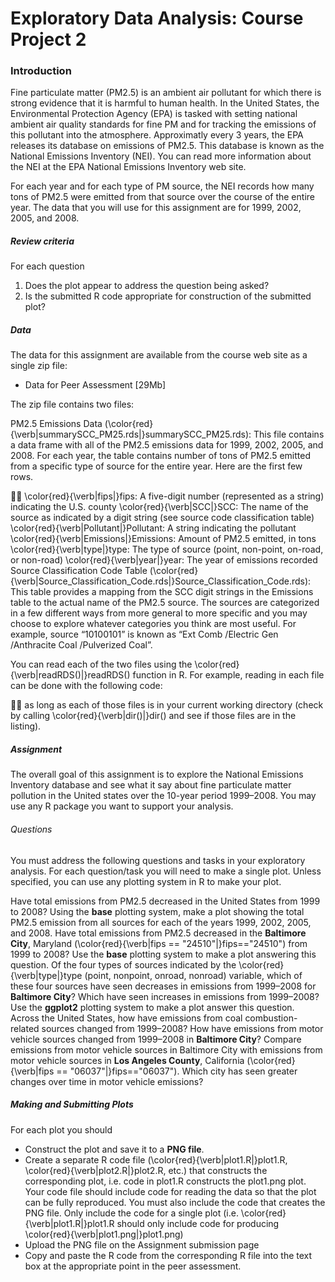 # Exploratory Data Analysis: Course Project 2

### Introduction

Fine particulate matter (PM2.5) is an ambient air pollutant for which there is strong evidence that it is harmful to human health. In the United States, the Environmental Protection Agency (EPA) is tasked with setting national ambient air quality standards for fine PM and for tracking the emissions of this pollutant into the atmosphere. Approximatly every 3 years, the EPA releases its database on emissions of PM2.5. This database is known as the National Emissions Inventory (NEI). You can read more information about the NEI at the EPA National Emissions Inventory web site.

For each year and for each type of PM source, the NEI records how many tons of PM2.5 were emitted from that source over the course of the entire year. The data that you will use for this assignment are for 1999, 2002, 2005, and 2008.

##### Review criteria

For each question

1. Does the plot appear to address the question being asked?
2. Is the submitted R code appropriate for construction of the submitted plot?

##### Data

The data for this assignment are available from the course web site as a single zip file:

* Data for Peer Assessment [29Mb]

The zip file contains two files:

PM2.5 Emissions Data (\color{red}{\verb|summarySCC_PM25.rds|}summarySCC_PM25.rds): This file contains a data frame with all of the PM2.5 emissions data for 1999, 2002, 2005, and 2008. For each year, the table contains number of tons of PM2.5 emitted from a specific type of source for the entire year. Here are the first few rows.



\color{red}{\verb|fips|}fips: A five-digit number (represented as a string) indicating the U.S. county
\color{red}{\verb|SCC|}SCC: The name of the source as indicated by a digit string (see source code classification table)
\color{red}{\verb|Pollutant|}Pollutant: A string indicating the pollutant
\color{red}{\verb|Emissions|}Emissions: Amount of PM2.5 emitted, in tons
\color{red}{\verb|type|}type: The type of source (point, non-point, on-road, or non-road)
\color{red}{\verb|year|}year: The year of emissions recorded
Source Classification Code Table (\color{red}{\verb|Source_Classification_Code.rds|}Source_Classification_Code.rds): This table provides a mapping from the SCC digit strings in the Emissions table to the actual name of the PM2.5 source. The sources are categorized in a few different ways from more general to more specific and you may choose to explore whatever categories you think are most useful. For example, source “10100101” is known as “Ext Comb /Electric Gen /Anthracite Coal /Pulverized Coal”.

You can read each of the two files using the \color{red}{\verb|readRDS()|}readRDS() function in R. For example, reading in each file can be done with the following code:



as long as each of those files is in your current working directory (check by calling \color{red}{\verb|dir()|}dir() and see if those files are in the listing).


##### Assignment

The overall goal of this assignment is to explore the National Emissions Inventory database and see what it say about fine particulate matter pollution in the United states over the 10-year period 1999–2008. You may use any R package you want to support your analysis.

###### Questions

You must address the following questions and tasks in your exploratory analysis. For each question/task you will need to make a single plot. Unless specified, you can use any plotting system in R to make your plot.

Have total emissions from PM2.5 decreased in the United States from 1999 to 2008? Using the **base** plotting system, make a plot showing the total PM2.5 emission from all sources for each of the years 1999, 2002, 2005, and 2008.
Have total emissions from PM2.5 decreased in the **Baltimore City**, Maryland (\color{red}{\verb|fips == "24510"|}fips=="24510") from 1999 to 2008? Use the **base** plotting system to make a plot answering this question.
Of the four types of sources indicated by the \color{red}{\verb|type|}type (point, nonpoint, onroad, nonroad) variable, which of these four sources have seen decreases in emissions from 1999–2008 for **Baltimore City**? Which have seen increases in emissions from 1999–2008? Use the **ggplot2** plotting system to make a plot answer this question.
Across the United States, how have emissions from coal combustion-related sources changed from 1999–2008?
How have emissions from motor vehicle sources changed from 1999–2008 in **Baltimore City**?
Compare emissions from motor vehicle sources in Baltimore City with emissions from motor vehicle sources in **Los Angeles County**, California (\color{red}{\verb|fips == "06037"|}fips=="06037"). Which city has seen greater changes over time in motor vehicle emissions?

##### Making and Submitting Plots

For each plot you should

* Construct the plot and save it to a **PNG file**.
* Create a separate R code file (\color{red}{\verb|plot1.R|}plot1.R, \color{red}{\verb|plot2.R|}plot2.R, etc.) that constructs the corresponding plot, i.e. code in plot1.R constructs the plot1.png plot. Your code file should include code for reading the data so that the plot can be fully reproduced. You must also include the code that creates the PNG file. Only include the code for a single plot (i.e. \color{red}{\verb|plot1.R|}plot1.R should only include code for producing \color{red}{\verb|plot1.png|}plot1.png)
* Upload the PNG file on the Assignment submission page
* Copy and paste the R code from the corresponding R file into the text box at the appropriate point in the peer assessment.